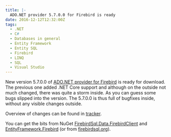 ```yaml
---
title: |-
  ADO.NET provider 5.7.0.0 for Firebird is ready
date: 2016-12-12T12:32:00Z
tags:
  - .NET
  - C#
  - Databases in general
  - Entity Framework
  - Entity SQL
  - Firebird
  - LINQ
  - SQL
  - Visual Studio
---
```

New version 5.7.0.0 of [ADO.NET provider for Firebird][1] is ready for download. The previous one added .NET Core support and although on the outside not much changed, there was quite a storm inside. As you can guess some bugs slipped into the version. The 5.7.0.0 is thus full of bugfixes inside, without any visible changes outside. 

<!-- excerpt -->

Overview of changes can be found in [tracker][4].

You can get the bits from NuGet [FirebirdSql.Data.FirebirdClient][2] and [EntityFramework.Firebird][3] (or from [firebirdsql.org][1]).

[1]: http://www.firebirdsql.org/en/net-provider/
[2]: http://www.nuget.org/packages/FirebirdSql.Data.FirebirdClient/
[3]: http://www.nuget.org/packages/EntityFramework.Firebird/
[4]: http://tracker.firebirdsql.org/secure/ReleaseNote.jspa?styleName=Text&projectId=10003&version=10790